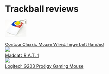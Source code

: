 # Trackball reviews

<a href="clearly_superior_technologies"><img src=".pix/cst_rgb.webp" style="width: 70px; height: auto;"><figcaption>Contour Classic Mouse Wired, large Left Handed</figcaption></a> <a href="mad_catz"><img src=".pix/mad_catz.webp" style="width: 70px; height: auto;"><figcaption>Madcatz R.A.T. 1</figcaption></a> <a href="logitech_g203"><img src=".pix/logitech_g203.webp" style="width: 70px; height: auto;"><figcaption>Logitech G203 Prodigy Gaming Mouse</figcaption></a>
